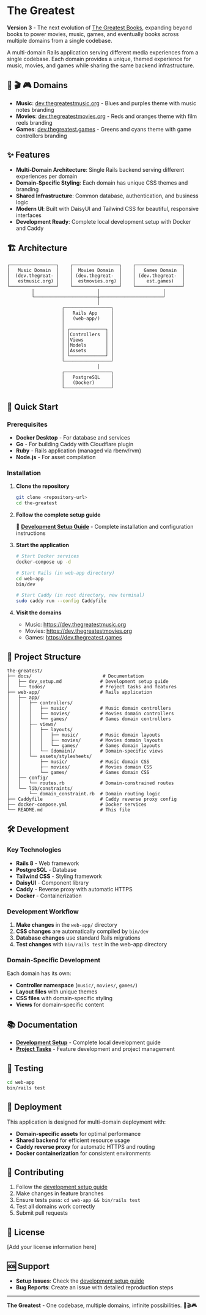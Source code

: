 # The Greatest

**Version 3** - The next evolution of [The Greatest Books](https://thegreatestbooks.org), expanding beyond books to power movies, music, games, and eventually books across multiple domains from a single codebase.

A multi-domain Rails application serving different media experiences from a single codebase. Each domain provides a unique, themed experience for music, movies, and games while sharing the same backend infrastructure.

## 🎵 🎬 🎮 Domains

- **Music**: [dev.thegreatestmusic.org](https://dev.thegreatestmusic.org) - Blues and purples theme with music notes branding
- **Movies**: [dev.thegreatestmovies.org](https://dev.thegreatestmovies.org) - Reds and oranges theme with film reels branding  
- **Games**: [dev.thegreatest.games](https://dev.thegreatest.games) - Greens and cyans theme with game controllers branding

## ✨ Features

- **Multi-Domain Architecture**: Single Rails backend serving different experiences per domain
- **Domain-Specific Styling**: Each domain has unique CSS themes and branding
- **Shared Infrastructure**: Common database, authentication, and business logic
- **Modern UI**: Built with DaisyUI and Tailwind CSS for beautiful, responsive interfaces
- **Development Ready**: Complete local development setup with Docker and Caddy

## 🏗️ Architecture

```
┌─────────────────┐    ┌─────────────────┐    ┌─────────────────┐
│   Music Domain  │    │  Movies Domain  │    │   Games Domain  │
│  (dev.thegreat- │    │ (dev.thegreat-  │    │ (dev.thegreat-  │
│   estmusic.org) │    │  estmovies.org) │    │    est.games)   │
└─────────────────┘    └─────────────────┘    └─────────────────┘
         │                       │                       │
         └───────────────────────┼───────────────────────┘
                                 │
                    ┌─────────────────┐
                    │   Rails App     │
                    │   (web-app/)    │
                    │                 │
                    │ ┌─────────────┐ │
                    │ │Controllers  │ │
                    │ │Views        │ │
                    │ │Models       │ │
                    │ │Assets       │ │
                    │ └─────────────┘ │
                    └─────────────────┘
                                 │
                    ┌─────────────────┐
                    │   PostgreSQL    │
                    │   (Docker)      │
                    └─────────────────┘
```

## 🚀 Quick Start

### Prerequisites

- **Docker Desktop** - For database and services
- **Go** - For building Caddy with Cloudflare plugin
- **Ruby** - Rails application (managed via rbenv/rvm)
- **Node.js** - For asset compilation

### Installation

1. **Clone the repository**
   ```bash
   git clone <repository-url>
   cd the-greatest
   ```

2. **Follow the complete setup guide**
   
   📖 **[Development Setup Guide](docs/dev_setup.md)** - Complete installation and configuration instructions

3. **Start the application**
   ```bash
   # Start Docker services
   docker-compose up -d
   
   # Start Rails (in web-app directory)
   cd web-app
   bin/dev
   
   # Start Caddy (in root directory, new terminal)
   sudo caddy run --config Caddyfile
   ```

4. **Visit the domains**
   - Music: https://dev.thegreatestmusic.org
   - Movies: https://dev.thegreatestmovies.org
   - Games: https://dev.thegreatest.games

## 📁 Project Structure

```
the-greatest/
├── docs/                          # Documentation
│   ├── dev_setup.md              # Development setup guide
│   └── todos/                    # Project tasks and features
├── web-app/                      # Rails application
│   ├── app/
│   │   ├── controllers/
│   │   │   ├── music/            # Music domain controllers
│   │   │   ├── movies/           # Movies domain controllers
│   │   │   └── games/            # Games domain controllers
│   │   ├── views/
│   │   │   ├── layouts/
│   │   │   │   ├── music/        # Music domain layouts
│   │   │   │   ├── movies/       # Movies domain layouts
│   │   │   │   └── games/        # Games domain layouts
│   │   │   └── [domain]/         # Domain-specific views
│   │   └── assets/stylesheets/
│   │       ├── music/            # Music domain CSS
│   │       ├── movies/           # Movies domain CSS
│   │       └── games/            # Games domain CSS
│   ├── config/
│   │   └── routes.rb             # Domain-constrained routes
│   └── lib/constraints/
│       └── domain_constraint.rb  # Domain routing logic
├── Caddyfile                     # Caddy reverse proxy config
├── docker-compose.yml            # Docker services
└── README.md                     # This file
```

## 🛠️ Development

### Key Technologies

- **Rails 8** - Web framework
- **PostgreSQL** - Database
- **Tailwind CSS** - Styling framework
- **DaisyUI** - Component library
- **Caddy** - Reverse proxy with automatic HTTPS
- **Docker** - Containerization

### Development Workflow

1. **Make changes** in the `web-app/` directory
2. **CSS changes** are automatically compiled by `bin/dev`
3. **Database changes** use standard Rails migrations
4. **Test changes** with `bin/rails test` in the web-app directory

### Domain-Specific Development

Each domain has its own:
- **Controller namespace** (`music/`, `movies/`, `games/`)
- **Layout files** with unique themes
- **CSS files** with domain-specific styling
- **Views** for domain-specific content

## 📚 Documentation

- **[Development Setup](docs/dev_setup.md)** - Complete local development guide
- **[Project Tasks](docs/todos/)** - Feature development and project management

## 🧪 Testing

```bash
cd web-app
bin/rails test
```

## 🚀 Deployment

This application is designed for multi-domain deployment with:
- **Domain-specific assets** for optimal performance
- **Shared backend** for efficient resource usage
- **Caddy reverse proxy** for automatic HTTPS and routing
- **Docker containerization** for consistent environments

## 🤝 Contributing

1. Follow the [development setup guide](docs/dev_setup.md)
2. Make changes in feature branches
3. Ensure tests pass: `cd web-app && bin/rails test`
4. Test all domains work correctly
5. Submit pull requests

## 📄 License

[Add your license information here]

## 🆘 Support

- **Setup Issues**: Check the [development setup guide](docs/dev_setup.md)
- **Bug Reports**: Create an issue with detailed reproduction steps

---

**The Greatest** - One codebase, multiple domains, infinite possibilities. 🎵🎬🎮 